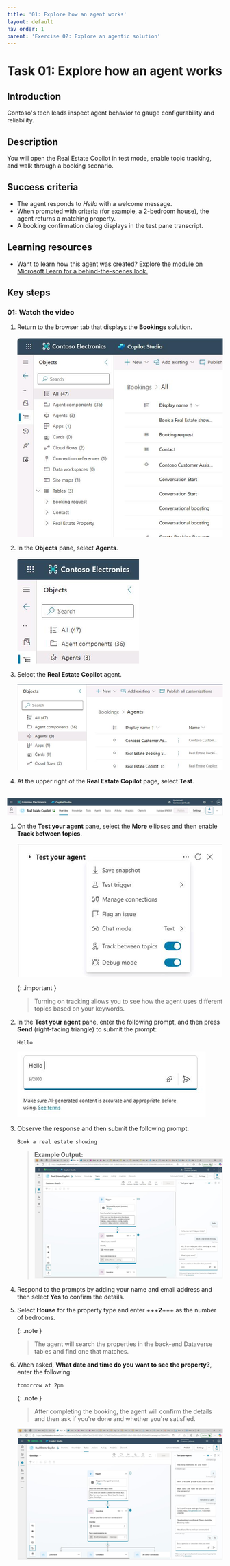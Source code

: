 ```yaml
---
title: '01: Explore how an agent works'
layout: default
nav_order: 1
parent: 'Exercise 02: Explore an agentic solution'
---
```


# Task 01: Explore how an agent works

## Introduction 
Contoso's tech leads inspect agent behavior to gauge configurability and reliability. 
 
## Description 
You will open the Real Estate Copilot in test mode, enable topic tracking, and walk through a booking scenario. 

## Success criteria 
- The agent responds to *Hello* with a welcome message. 
- When prompted with criteria (for example, a 2-bedroom house), the agent returns a matching property. 
- A booking confirmation dialog displays in the test pane transcript. 

## Learning resources
- Want to learn how this agent was created? Explore the <a href="https://learn.microsoft.com/en-us/training/modules/manage-power-virtual-agents-topics/" target="_blank" rel="noopener noreferrer">
  module on Microsoft Learn for a behind-the-scenes look. 
</a>

## Key steps

### 01: Watch the video

1. Return to the browser tab that displays the **Bookings** solution. 

    ![ypsjrrs6.jpg](../../media/ypsjrrs6.jpg)

1. In the **Objects** pane, select **Agents**.  

    ![dsccxdry.jpg](../../media/dsccxdry.jpg)

1. Select the **Real Estate Copilot** agent. 
 
    ![o1hpi3pr.jpg](../../media/o1hpi3pr.jpg)
 
1. At the upper right of the **Real Estate Copilot** page, select **Test**. 
 
    ![ausol6mn.jpg](../../media/ausol6mn.jpg) 
 
1. On the **Test your agent** pane, select the **More** ellipses and then enable **Track between topics**. 

    ![jhdsrtwf.jpg](../../media/jhdsrtwf.jpg)

    {: .important }
    >  Turning on tracking allows you to see how the agent uses different topics based on your keywords. 
 
1. In the **Test your agent** pane, enter the following prompt, and then press **Send** (right-facing triangle) to submit the prompt:  

    ```Prompt-wrap
    Hello 
    ``` 

    ![zxausl96.jpg](../../media/zxausl96.jpg)

1. Observe the response and then submit the following prompt: 

    ```Prompt-wrap
    Book a real estate showing 
    ``` 
 
    > **Example Output:** 
    > ![sx1je5s1.jpg](../../media/sx1je5s1.jpg) 
 
1. Respond to the prompts by adding your name and email address and then select **Yes** to confirm the details. 

1. Select **House** for the property type and enter +++**2**+++ as the number of bedrooms. 

    {: .note }
    > The agent will search the properties in the back-end Dataverse tables and find one that matches. 

1. When asked, **What date and time do you want to see the property?**, enter the following: 

    ```Prompt
    tomorrow at 2pm 
    ``` 

    {: .note }
    > After completing the booking, the agent will confirm the details and then ask if you're done and whether you're satisfied. 

	![oov4gs79.jpg](../../media/oov4gs79.jpg)